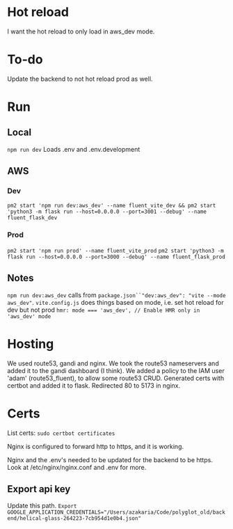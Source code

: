 # Hot reload
I want the hot reload to only load in aws_dev mode.

# To-do
Update the backend to not hot reload prod as well.

# Run
## Local
`npm run dev`
Loads .env and .env.development

## AWS
### Dev
`pm2 start 'npm run dev:aws_dev' --name fluent_vite_dev && pm2 start 'python3 -m flask run --host=0.0.0.0 --port=3001 --debug' --name fluent_flask_dev`

### Prod
`pm2 start 'npm run prod' --name fluent_vite_prod`
`pm2 start 'python3 -m flask run --host=0.0.0.0 --port=3000 --debug' --name fluent_flask_prod`

## Notes
`npm run dev:aws_dev` calls from `package.json``"dev:aws_dev": "vite --mode aws_dev"`. `vite.config.js` does things based on mode, i.e. set hot reload for dev but not prod `hmr: mode === 'aws_dev', // Enable HMR only in 'aws_dev' mode`


# Hosting
We used route53, gandi and nginx. We took the route53 nameservers and added it to the gandi dashboard (I think). We added a policy to the IAM user 'adam' (route53_fluent), to allow some route53 CRUD. Generated certs with certbot and added it to flask. Redirected 80 to 5173 in nginx.

# Certs
List certs:
`sudo certbot certificates`

Nginx is configured to forward http to https, and it is working.

Nginx and the .env's needed to be updated for the backend to be https. Look at /etc/nginx/nginx.conf and .env for more.

## Export api key
Update this path.
`Export GOOGLE_APPLICATION_CREDENTIALS="/Users/azakaria/Code/polyglot_old/backend/helical-glass-264223-7cb954d1e0b4.json"`
